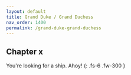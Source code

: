 ```yaml
---
layout: default
title: Grand Duke / Grand Duchess
nav_order: 1400
permalink: /grand-duke-grand-duchess
---
```


## Chapter x

You're looking for a ship. Ahoy!
{: .fs-6 .fw-300 }
